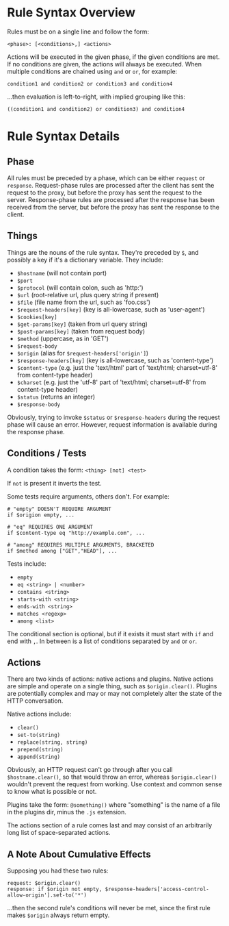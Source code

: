 Rule Syntax Overview
====================

Rules must be on a single line and follow the form:

    <phase>: [<conditions>,] <actions>

Actions will be executed in the given phase, if the given conditions are met. If no conditions are given, the actions will always be executed. When multiple conditions are chained using `and` or `or`, for example:

    condition1 and condition2 or condition3 and condition4

...then evaluation is left-to-right, with implied grouping like this:

    ((condition1 and condition2) or condition3) and condition4

Rule Syntax Details
===================

Phase
-----

All rules must be preceded by a phase, which can be either `request` or `response`. Request-phase rules are processed after the client has sent the request to the proxy, but before the proxy has sent the request to the server. Response-phase rules are processed after the response has been received from the server, but before the proxy has sent the response to the client.

Things
------

Things are the nouns of the rule syntax. They're preceded by `$`, and possibly a key if it's a dictionary variable. They include:

* `$hostname` (will not contain port)
* `$port`
* `$protocol` (will contain colon, such as 'http:')
* `$url` (root-relative url, plus query string if present)
* `$file` (file name from the url, such as 'foo.css')
* `$request-headers[key]` (key is all-lowercase, such as 'user-agent')
* `$cookies[key]`
* `$get-params[key]` (taken from url query string)
* `$post-params[key]` (taken from request body)
* `$method` (uppercase, as in 'GET')
* `$request-body`
* `$origin` (alias for `$request-headers['origin']`)
* `$response-headers[key]` (key is all-lowercase, such as 'content-type')
* `$content-type` (e.g. just the 'text/html' part of 'text/html; charset=utf-8' from content-type header)
* `$charset` (e.g. just the 'utf-8' part of 'text/html; charset=utf-8' from content-type header)
* `$status` (returns an integer)
* `$response-body`

Obviously, trying to invoke `$status` or `$response-headers` during the request phase will cause an error. However, request information is available during the response phase.

Conditions / Tests
----------

A condition takes the form: `<thing> [not] <test>`

If `not` is present it inverts the test.

Some tests require arguments, others don't. For example:

    # "empty" DOESN'T REQUIRE ARGUMENT
    if $origion empty, ...

    # "eq" REQUIRES ONE ARGUMENT
    if $content-type eq "http://example.com", ...

    # "among" REQUIRES MULTIPLE ARGUMENTS, BRACKETED
    if $method among ["GET","HEAD"], ...

Tests include:

* `empty`
* `eq <string> | <number>`
* `contains <string>`
* `starts-with <string>`
* `ends-with <string>`
* `matches <regexp>`
* `among <list>`

The conditional section is optional, but if it exists it must start with `if` and end with `,`. In between is a list of conditions separated by `and` or `or`.

Actions
-------

There are two kinds of actions: native actions and plugins. Native actions are simple and operate on a single thing, such as `$origin.clear()`. Plugins are potentially complex and may or may not completely alter the state of the HTTP conversation.

Native actions include:

* `clear()`
* `set-to(string)`
* `replace(string, string)`
* `prepend(string)`
* `append(string)`

Obviously, an HTTP request can't go through after you call `$hostname.clear()`, so that would throw an error, whereas `$origin.clear()` wouldn't prevent the request from working. Use context and common sense to know what is possible or not.

Plugins take the form: `@something()` where "something" is the name of a file in the plugins dir, minus the `.js` extension.

The actions section of a rule comes last and may consist of an arbitrarily long list of space-separated actions.

A Note About Cumulative Effects
-------------------------------

Supposing you had these two rules:

    request: $origin.clear()
    response: if $origin not empty, $response-headers['access-control-allow-origin'].set-to('*')

...then the second rule's conditions will never be met, since the first rule makes `$origin` always return empty.


